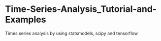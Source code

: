 # Time-Series-Analysis_Tutorial-and-Examples
Times series analysis by using statsmodels, scipy and tensorflow
